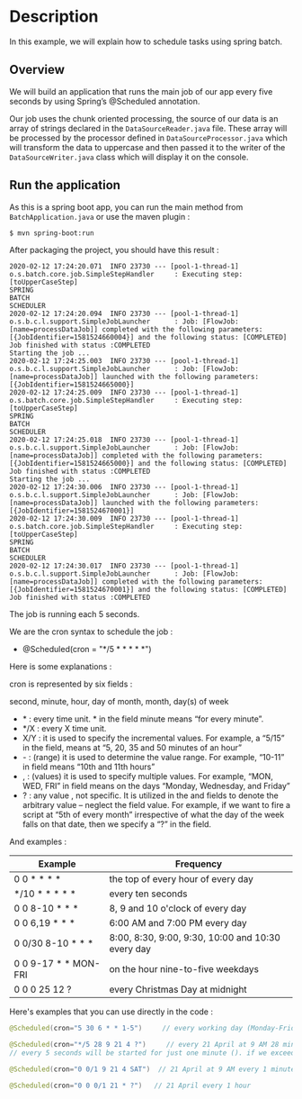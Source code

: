 # Description

In this example, we will explain how to schedule tasks using spring batch.

## Overview

We will build an application that runs the main job of our app every five seconds by using Spring’s @Scheduled annotation.

Our job uses the chunk oriented processing, the source of our data is an array of strings declared in the `DataSourceReader.java` file.
These array will be processed by the processor defined in `DataSourceProcessor.java` which will transform the data to uppercase and then passed 
it to the writer of the `DataSourceWriter.java` class which will display it on the console.

## Run the application

As this is a spring boot app, you can run the main method from `BatchApplication.java` or use the maven plugin :

```bash
$ mvn spring-boot:run
```

After packaging the project, you should have this result :

```log
2020-02-12 17:24:20.071  INFO 23730 --- [pool-1-thread-1] o.s.batch.core.job.SimpleStepHandler     : Executing step: [toUpperCaseStep]
SPRING
BATCH
SCHEDULER
2020-02-12 17:24:20.094  INFO 23730 --- [pool-1-thread-1] o.s.b.c.l.support.SimpleJobLauncher      : Job: [FlowJob: [name=processDataJob]] completed with the following parameters: [{JobIdentifier=1581524660004}] and the following status: [COMPLETED]
Job finished with status :COMPLETED
Starting the job ...
2020-02-12 17:24:25.003  INFO 23730 --- [pool-1-thread-1] o.s.b.c.l.support.SimpleJobLauncher      : Job: [FlowJob: [name=processDataJob]] launched with the following parameters: [{JobIdentifier=1581524665000}]
2020-02-12 17:24:25.009  INFO 23730 --- [pool-1-thread-1] o.s.batch.core.job.SimpleStepHandler     : Executing step: [toUpperCaseStep]
SPRING
BATCH
SCHEDULER
2020-02-12 17:24:25.018  INFO 23730 --- [pool-1-thread-1] o.s.b.c.l.support.SimpleJobLauncher      : Job: [FlowJob: [name=processDataJob]] completed with the following parameters: [{JobIdentifier=1581524665000}] and the following status: [COMPLETED]
Job finished with status :COMPLETED
Starting the job ...
2020-02-12 17:24:30.006  INFO 23730 --- [pool-1-thread-1] o.s.b.c.l.support.SimpleJobLauncher      : Job: [FlowJob: [name=processDataJob]] launched with the following parameters: [{JobIdentifier=1581524670001}]
2020-02-12 17:24:30.009  INFO 23730 --- [pool-1-thread-1] o.s.batch.core.job.SimpleStepHandler     : Executing step: [toUpperCaseStep]
SPRING
BATCH
SCHEDULER
2020-02-12 17:24:30.017  INFO 23730 --- [pool-1-thread-1] o.s.b.c.l.support.SimpleJobLauncher      : Job: [FlowJob: [name=processDataJob]] completed with the following parameters: [{JobIdentifier=1581524670001}] and the following status: [COMPLETED]
Job finished with status :COMPLETED
```

The job is running each 5 seconds.

We are the cron syntax to schedule the job :

* @Scheduled(cron = "*/5 * * * * *")

Here is some explanations :

cron is represented by six fields :

second, minute, hour, day of month, month, day(s) of week

- \* : every time unit. * in the <minute> field minute means “for every minute”.
- */X : every X time unit.
- X/Y : it is used to specify the incremental values. For example, a “5/15” in the <minute> field, means at “5, 20, 35 and 50 minutes of an hour”
- \- : (range) it is used to determine the value range. For example, “10-11” in <hour> field means “10th and 11th hours”
- , : (values) it is used to specify multiple values. For example, “MON, WED, FRI” in <day-of-week> field means on the days “Monday, Wednesday, and Friday”
- ? : any value , not specific. It is utilized in the <day-of-month> and <day-of-week> fields to denote the arbitrary value – neglect the field value. For example, if we want to fire a script at “5th of every month” irrespective of what the day of the week falls on that date, then we specify a “?” in the <day-of-week> field.

And examples :

| Example  | Frequency  |
|---|---|
|  0 0 * * * * | the top of every hour of every day  |
|  */10 * * * * * |  every ten seconds |
|  0 0 8-10 * * * |  8, 9 and 10 o'clock of every day |
|  0 0 6,19 * * * | 6:00 AM and 7:00 PM every day  |
|  0 0/30 8-10 * * * |  8:00, 8:30, 9:00, 9:30, 10:00 and 10:30 every day |
|  0 0 9-17 * * MON-FRI |  on the hour nine-to-five weekdays |
|  0 0 0 25 12 ? |  every Christmas Day at midnight |

Here's examples that you can use directly in the code :

```java
@Scheduled(cron="5 30 6 * * 1-5")     // every working day (Monday-Friday) at 6 AM 30 minutes 5 seconds

@Scheduled(cron="*/5 28 9 21 4 ?")     // every 21 April at 9 AM 28 minutes.
// every 5 seconds will be started for just one minute (). if we exceed the minute 28 the job will be stopped.

@Scheduled(cron="0 0/1 9 21 4 SAT")  // 21 April at 9 AM every 1 minute -> if the day of the week is a saturday

@Scheduled(cron="0 0 0/1 21 * ?")   // 21 April every 1 hour
```


